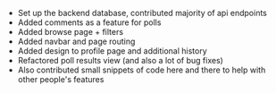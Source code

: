 - Set up the backend database, contributed majority of api endpoints
- Added comments as a feature for polls
- Added browse page + filters
- Added navbar and page routing 
- Added design to profile page and additional history
- Refactored poll results view (and also a lot of bug fixes)
- Also contributed small snippets of code here and there to help with other people's features
